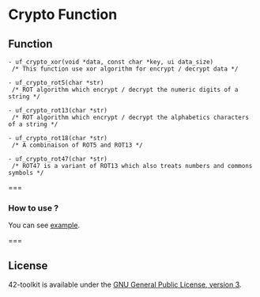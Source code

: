 Crypto Function
==========

## Function

	- uf_crypto_xor(void *data, const char *key, ui data_size)
	 /* This function use xor algorithm for encrypt / decrypt data */

	- uf_crypto_rot5(char *str)
	 /* ROT algorithm which encrypt / decrypt the numeric digits of a string */

	- uf_crypto_rot13(char *str)
	 /* ROT algorithm which encrypt / decrypt the alphabetics characters of a string */

	- uf_crypto_rot18(char *str)
	 /* A combinaison of ROT5 and ROT13 */

	- uf_crypto_rot47(char *str)
	 /* ROT47 is a variant of ROT13 which also treats numbers and commons symbols */
===

### How to use ?

You can see [example](https://github.com/42School/42-toolkit/tree/master/examples/libc/f_crypto).

===
## License

42-toolkit is available under the [GNU General Public License, version 3](LICENSE).
